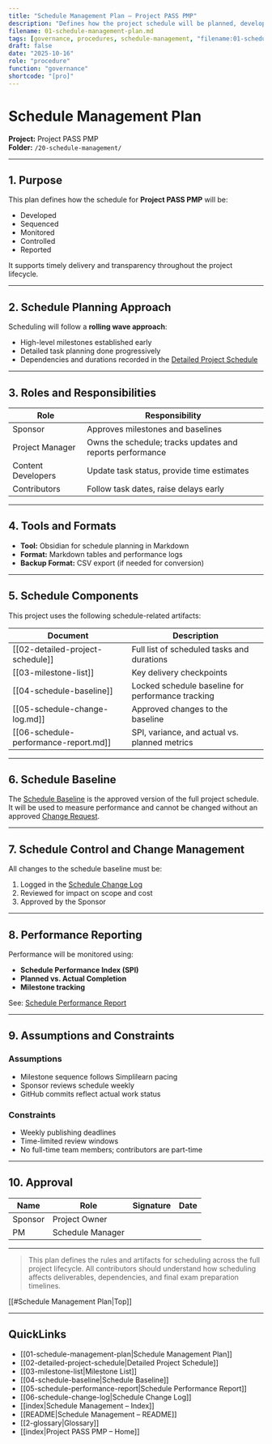 ```yaml
---
title: "Schedule Management Plan — Project PASS PMP"
description: "Defines how the project schedule will be planned, developed, managed, and controlled."
filename: 01-schedule-management-plan.md
tags: [governance, procedures, schedule-management, "filename:01-schedule-management-plan.md"]
draft: false
date: "2025-10-16"
role: "procedure"
function: "governance"
shortcode: "[pro]"
---
```



# Schedule Management Plan  
**Project:** Project PASS PMP  
**Folder:** `/20-schedule-management/`

---

## 1. Purpose

This plan defines how the schedule for **Project PASS PMP** will be:
- Developed  
- Sequenced  
- Monitored  
- Controlled  
- Reported

It supports timely delivery and transparency throughout the project lifecycle.

---

## 2. Schedule Planning Approach

Scheduling will follow a **rolling wave approach**:
- High-level milestones established early
- Detailed task planning done progressively
- Dependencies and durations recorded in the [Detailed Project Schedule](02-detailed-project-schedule.md)

---

## 3. Roles and Responsibilities

| Role | Responsibility |
|------|----------------|
| Sponsor | Approves milestones and baselines |
| Project Manager | Owns the schedule; tracks updates and reports performance |
| Content Developers | Update task status, provide time estimates |
| Contributors | Follow task dates, raise delays early |

---

## 4. Tools and Formats

- **Tool:** Obsidian for schedule planning in Markdown  
- **Format:** Markdown tables and performance logs  
- **Backup Format:** CSV export (if needed for conversion)

---

## 5. Schedule Components

This project uses the following schedule-related artifacts:

| Document | Description |
|----------|-------------|
| [[02-detailed-project-schedule]] | Full list of scheduled tasks and durations |
| [[03-milestone-list]] | Key delivery checkpoints |
| [[04-schedule-baseline]] | Locked schedule baseline for performance tracking |
| [[05-schedule-change-log.md]] | Approved changes to the baseline |
| [[06-schedule-performance-report.md]] | SPI, variance, and actual vs. planned metrics |

---

## 6. Schedule Baseline

The [Schedule Baseline](04-schedule-baseline.md) is the approved version of the full project schedule.  
It will be used to measure performance and cannot be changed without an approved [Change Request](../00-project-integration-management/change-management/change-request-template.md).

---

## 7. Schedule Control and Change Management

All changes to the schedule baseline must be:
1. Logged in the [Schedule Change Log](./05-schedule-change-log.md)  
2. Reviewed for impact on scope and cost  
3. Approved by the Sponsor

---

## 8. Performance Reporting

Performance will be monitored using:
- **Schedule Performance Index (SPI)**
- **Planned vs. Actual Completion**
- **Milestone tracking**

See: [Schedule Performance Report](./06-schedule-performance-report.md)

---

## 9. Assumptions and Constraints

### Assumptions
- Milestone sequence follows Simplilearn pacing  
- Sponsor reviews schedule weekly  
- GitHub commits reflect actual work status

### Constraints
- Weekly publishing deadlines  
- Time-limited review windows  
- No full-time team members; contributors are part-time

---

## 10. Approval

| Name     | Role             | Signature | Date |
|----------|------------------|-----------|------|
| Sponsor  | Project Owner     |           |      |
| PM       | Schedule Manager  |           |      |

---

> This plan defines the rules and artifacts for scheduling across the full project lifecycle. All contributors should understand how scheduling affects deliverables, dependencies, and final exam preparation timelines.

[[#Schedule Management Plan|Top]]

---

## QuickLinks
- [[01-schedule-management-plan|Schedule Management Plan]]
- [[02-detailed-project-schedule|Detailed Project Schedule]]
- [[03-milestone-list|Milestone List]]
- [[04-schedule-baseline|Schedule Baseline]]
- [[05-schedule-performance-report|Schedule Performance Report]]
- [[06-schedule-change-log|Schedule Change Log]]
- [[index|Schedule Management – Index]]
- [[README|Schedule Management – README]]
- [[2-glossary|Glossary]]
- [[index|Project PASS PMP – Home]]

